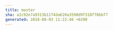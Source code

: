 ```yaml
---
title: master
sha: a2c92e7a9313b1174da626a3590d9f318f78bb77
generated: 2018-08-03 11:22:46 +0200
---
```

